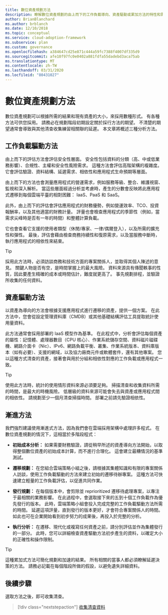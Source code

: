 ```yaml
---
title: 數位資產規劃方法
description: 瞭解數位資產規劃的由上而下的工作負載導向、資產驅動或累加方法的特性和需求。
author: BrianBlanchard
ms.author: brblanch
ms.date: 12/10/2018
ms.topic: conceptual
ms.service: cloud-adoption-framework
ms.subservice: plan
ms.custom: governance
ms.openlocfilehash: a384647cd25e871c444a59fc7388f4007df335d9
ms.sourcegitcommit: afe10f97fc0e0402a881fdfa55dadebd3aca75ab
ms.translationtype: MT
ms.contentlocale: zh-TW
ms.lasthandoff: 03/31/2020
ms.locfileid: "80431027"
---
```

# <a name="approaches-to-digital-estate-planning"></a>數位資產規劃方法

數位資產規劃可以根據所需的結果和現有資產的大小，來採用數種形式。 有各種方法可供您採用。 請務必在規劃階段初期設定關於採行方法的期望。 不清楚的期望通常會導致與其他清查收集練習相關聯的延遲。 本文章將概述三種分析方法。

## <a name="workload-driven-approach"></a>工作負載驅動方法

由上而下的評估方法會評估安全性層面。 安全性包括資料的分類（高、中或低業務影響）、合規性、主權和安全性風險需求。 這種方法會評估高階架構的複雜度。 它會評估驗證、資料結構、延遲需求、相依性和應用程式生命預期等層面。

由上而下的方法也會測量應用程式的營運需求，例如服務等級、整合、維護視窗、監視和深入解析。 當這些層面經過分析並考慮時，產生的分數會反映將此應用程式遷移到每個雲端平臺的相對困難： IaaS、PaaS 和 SaaS。

此外，由上而下的評估會評估應用程式的財務優勢，例如營運效率、TCO、投資報酬率，以及其他適當的財務計量。 評量也會檢查應用程式的季節性（例如，當需求尖峰時是否有一年的時間）和整體計算負載。

它也會查看它支援的使用者類型（休閒/專家、一律/偶爾登入），以及所需的擴充性和彈性。 最後，評估會藉由檢查商務持續性和復原需求，以及當服務中斷時，執行應用程式的相依性來結束。

> [!TIP]
> 採用此方法時，必須訪談商務和技術方面的專案關係人，並取得其個人陳述的意見。 關鍵人物是否有空，是時間掌握上的最大風險。 資料來源具有傳聞軼事的性質，因此要產生精確的成本或時間估計，難度就更高了。 事先規劃排程，並驗證所收集的任何資料。

## <a name="asset-driven-approach"></a>資產驅動方法

以資產為導向的方法會根據支援應用程式進行遷移的資產，提供一個方案。 在此方法中，您會從設定管理資料庫（CMDB）或其他基礎結構評估工具提取統計使用量資料。

此方法通常會採用部署的 IaaS 模型作為基準。 在此程式中，分析會評估每個資產的屬性：記憶體、處理器數目（CPU 核心）、作業系統儲存空間、資料磁片磁碟機、網路介面卡（Nic）、IPv6、網路負載平衡、叢集、作業系統版本、資料庫版本（如有必要）、支援的網域，以及協力廠商元件或軟體套件，還有其他專案。 您以這種方式清查的資產，接著會與用於分組和相依性對應的工作負載或應用程式一致。

> [!TIP]
> 使用此方法時，統計的使用情形資料來源必須要足夠。 掃描清查和收集資料所需的時間，是最大的時機風險。 低層級的資料來源可能會失去與資產或應用程式間的相依性。 請規劃至少一個月清查掃描時間。 部署之前請先驗證相依性。

## <a name="incremental-approach"></a>漸進方法

我們強烈建議使用漸進式方法，因為我們會在雲端採用架構中處理許多程式。 在數位資產規劃的情況下，這相當於多階段程式：

- **初始成本分析：** 如果需要財務驗證，請從稍早所述的資產導向方法開始，以取得整個數位資產的初始成本計算，而不進行合理化。 這會建立最糟情況的基準測試。

- **遷移規劃：** 在您組合雲端策略小組之後，請根據其集體知識和有限的專案關係人訪談，使用工作負載驅動的方法來建立初始的遷移待辦專案。 這種方法可快速建立輕量的工作負載評估，以促進共同作業。

- **發行規劃：** 在每個版本中，會剪除並 reprioritized 遷移待處理專案，以專注于最相關的業務影響。 在此過程中，會選取接下來的五到十個工作負載作為優先發行的版本。 此時，雲端策略小組會投入完成完整的工作負載驅動方法所需的時間。 延遲這項評量，直到發行的版本更好，才會符合專案關係人的時間。 如此也可在企業開始看到初步努力的成果後，再投入於完整的分析。

- **執行分析：** 在遷移、現代化或複寫任何資產之前，請分別評估並作為集體發行的一部分。 此時，您可以詳細檢查資產驅動方法初步產生的資料，以確定大小的正確性和操作限制。

> [!TIP]
> 這種累加式方法可簡化規劃和加速的結果。 所有相關的當事人都必須瞭解延遲決策的方法。 請務必記載在每個階段所做的假設，以避免遺失詳細資料。

## <a name="next-steps"></a>後續步驟

選取方法之後，即可收集清查。

> [!div class="nextstepaction"]
> [收集清查資料](./inventory.md)
